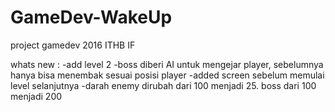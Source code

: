 # GameDev-WakeUp
project gamedev 2016 ITHB IF

whats new :
-add level 2
-boss diberi AI untuk mengejar player, sebelumnya hanya bisa menembak
sesuai posisi player
-added screen sebelum memulai level selanjutnya
-darah enemy dirubah dari 100 menjadi 25. boss dari 100 menjadi 200
